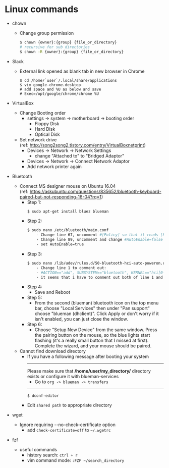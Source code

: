 # Linux commands
* chown
    - Change group permission
        ``` bash
        $ chown {owner}:{group} {file_or_directory}
        # recursive for sub directories
        $ chown -R {owner}:{group} {file_or_directory}
        ```


* Slack
    - External link opened as blank tab in new browser in Chrome
        ```
        $ cd /home/`user`/.local/share/applications
        $ vim google-chrome.desktop
        # add space and %U as below and save
        # Exec=/opt/google/chrome/chrome %U
        ```

* VirtualBox
    - Change Booting order
        - settings -> system -> motherboard -> booting order
            - Floppy Disk
            - Hard Disk
            - Optical Disk
    - Set network drive  
    (ref: http://song2song2.tistory.com/entry/VirtualBoxnetprint)
        - Devices -> Network -> Network Settings
            - change "Attached to" to "Bridged Adaptor"
        - Devices -> Network -> Connect Network Adaptor
        - Add network printer again

* Bluetooth
    - Connect MS designer mouse on Ubuntu 16.04  
    (ref: https://askubuntu.com/questions/835652/bluetooth-keyboard-paired-but-not-responding-16-04?rq=1)
        - Step 1:
            ``` bash
            $ sudo apt-get install bluez blueman
            ```
        - Step 2:
            ``` bash
            $ sudo nano /etc/bluetooth/main.conf
                - Change line 67, uncomment #[Policy] so that it reads [Policy] 
                - Change line 89, uncomment and change #AutoEnable=false so that it reads
                - set AutoEnable=true
            ```
        - Step 3:
            ``` bash
            $ sudo nano /lib/udev/rules.d/50-bluetooth-hci-auto-poweron.rules
                - Change line 1 to comment out:
                - #ACTION=="add", SUBSYSTEM=="bluetooth", KERNEL=="hci[0-9]*", RUN+="/bin/hciconfig %k up"
                - it seems that i have to comment out both of line 1 and 2
            ```
        - Step 4:
            - Save and Reboot
        - Step 5:
            - From the second (blueman) bluetooth icon on the top menu bar, choose "Local Services"
              then under "Pan support" choose "blueman (dhclient)". Click Apply or don't worry if it
              isn't enabled, you can just close the window.
        - Step 6:
            - Choose "Setup New Device" from the same window. Press the pairing button on the mouse,
              so the blue lights start flashing (it's a really small button that I missed at first).
              Complete the wizard, and your mouse should be paired.
    - Cannot find download directory
        - If you have a following message after booting your system
            ___
            Please make sure that **/home/user/my_directory/** directory exists or configure it with blueman-services
            - Go to `org -> blueman -> transfers`
            ___
            ```
            $ dconf-editor
            ```
        - Edit `shared path` to appropriate directory
        
* wget
    - Ignore requiring --no-check-certificate option
        - add `check-certificate=off` to `~/.wgetrc`

* fzf
    - useful commands
        - history search: `ctrl + r`
        - vim command mode: `:FZF ~/search_directory`
